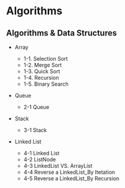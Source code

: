 # Algorithms
## Algorithms & Data Structures
- Array
  - 1-1. Selection Sort
  - 1-2. Merge Sort
  - 1-3. Quick Sort
  - 1-4. Recursion 
  - 1-5. Binary Search

- Queue
  - 2-1 Queue

- Stack
  - 3-1 Stack

- Linked List
  - 4-1 Linked List
  - 4-2 ListNode
  - 4-3 LinkedList VS. ArrayList
  - 4-4 Reverse a LinkedList_By Itetation
  - 4-5 Reverse a LinkedList_By Recursion


